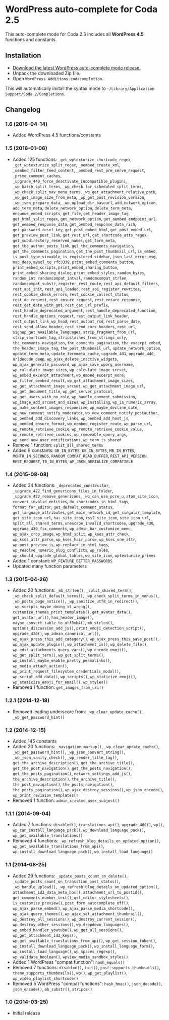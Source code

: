 # WordPress auto-complete for Coda 2.5

This auto-complete mode for Coda 2.5 includes all __WordPress 4.5__ functions and constants.

## Installation

* [Download the latest WordPress auto-complete mode release.](https://github.com/tillkruess/Coda-WordPress-Mode/archive/1.6.zip)
* Unpack the downloaded Zip file.
* Open `WordPress Additions.codacompletion`.

This will automatically install the syntax mode to `~/Library/Application Support/Coda 2/Completions`.

## Changelog

### 1.6 (2016-04-14)
  - Added WordPress 4.5 functions/constants

### 1.5 (2016-01-06)

  - Added 125 functions: `_get_wptexturize_shortcode_regex`, `_get_wptexturize_split_regex`, `_oembed_create_xml`, `_oembed_filter_feed_content`, `_oembed_rest_pre_serve_request`, `_prime_comment_caches`, `_upgrade_440_force_deactivate_incompatible_plugins`, `_wp_batch_split_terms`, `_wp_check_for_scheduled_split_terms`, `_wp_check_split_nav_menu_terms`, `_wp_get_attachment_relative_path`, `_wp_get_image_size_from_meta`, `_wp_get_post_revision_version`, `_wp_json_prepare_data`, `_wp_upload_dir_baseurl`, `add_network_option`, `add_term_meta`, `delete_network_option`, `delete_term_meta`, `enqueue_embed_scripts`, `get_file`, `get_header_image_tag`, `get_html_split_regex`, `get_network_option`, `get_oembed_endpoint_url`, `get_oembed_response_data`, `get_oembed_response_data_rich`, `get_password_reset_key`, `get_post_embed_html`, `get_post_embed_url`, `get_preview_post_link`, `get_rest_url`, `get_shortcode_atts_regex`, `get_subdirectory_reserved_names`, `get_term_meta`, `get_the_author_posts_link`, `get_the_comments_navigation`, `get_the_comments_pagination`, `get_the_post_thumbnail_url`, `is_embed`, `is_post_type_viewable`, `is_registered_sidebar`, `json_last_error_msg`, `map_deep`, `mysql_to_rfc3339`, `print_embed_comments_button`, `print_embed_scripts`, `print_embed_sharing_button`, `print_embed_sharing_dialog`, `print_embed_styles`, `random_bytes`, `random_int`, `randomcompat_intval`, `randomcompat_strlen`, `randomcompat_substr`, `register_rest_route`, `rest_api_default_filters`, `rest_api_init`, `rest_api_loaded`, `rest_api_register_rewrites`, `rest_cookie_check_errors`, `rest_cookie_collect_status`, `rest_do_request`, `rest_ensure_request`, `rest_ensure_response`, `rest_get_date_with_gmt`, `rest_get_url_prefix`, `rest_handle_deprecated_argument`, `rest_handle_deprecated_function`, `rest_handle_options_request`, `rest_output_link_header`, `rest_output_link_wp_head`, `rest_output_rsd`, `rest_parse_date`, `rest_send_allow_header`, `rest_send_cors_headers`, `rest_url`, `signup_get_available_languages`, `strip_fragment_from_url`, `strip_shortcode_tag`, `stripslashes_from_strings_only`, `the_comments_navigation`, `the_comments_pagination`, `the_excerpt_embed`, `the_header_image_tag`, `the_post_thumbnail_url`, `update_network_option`, `update_term_meta`, `update_termmeta_cache`, `upgrade_431`, `upgrade_440`, `urldecode_deep`, `wp_ajax_delete_inactive_widgets`, `wp_ajax_generate_password`, `wp_ajax_save_wporg_username`, `wp_calculate_image_sizes`, `wp_calculate_image_srcset`, `wp_embed_excerpt_attachment`, `wp_embed_excerpt_more`, `wp_filter_oembed_result`, `wp_get_attachment_image_sizes`, `wp_get_attachment_image_srcset`, `wp_get_attachment_image_url`, `wp_get_document_title`, `wp_get_server_protocol`, `wp_get_users_with_no_role`, `wp_handle_comment_submission`, `wp_image_add_srcset_and_sizes`, `wp_installing`, `wp_is_numeric_array`, `wp_make_content_images_responsive`, `wp_maybe_decline_date`, `wp_new_comment_notify_moderator`, `wp_new_comment_notify_postauthor`, `wp_oembed_add_discovery_links`, `wp_oembed_add_host_js`, `wp_oembed_ensure_format`, `wp_oembed_register_route`, `wp_parse_url`, `wp_remote_retrieve_cookie`, `wp_remote_retrieve_cookie_value`, `wp_remote_retrieve_cookies`, `wp_removable_query_args`, `wp_send_new_user_notifications`, `wp_term_is_shared`
  - Remove 1 function: `split_all_shared_terms`
  - Added 9 constants: `GB_IN_BYTES`, `KB_IN_BYTES`, `MB_IN_BYTES`, `MONTH_IN_SECONDS`, `RANDOM_COMPAT_READ_BUFFER`, `REST_API_VERSION`, `REST_REQUEST`, `TB_IN_BYTES`, `WP_JSON_SERIALIZE_COMPATIBLE`

### 1.4 (2015-08-08)

  - Added 34 functions: `_deprecated_constructor`, `_upgrade_422_find_genericons_files_in_folder`, `_upgrade_422_remove_genericons`, `_wp_can_use_pcre_u`, `atom_site_icon`, `convert_invalid_entities`, `do_shortcodes_in_html_tags`, `format_for_editor`, `get_default_comment_status`, `get_language_attributes`, `get_main_network_id`, `get_singular_template`, `get_site_icon_url`, `has_site_icon`, `rss2_site_icon`, `site_icon_url`, `split_all_shared_terms`, `unescape_invalid_shortcodes`, `upgrade_430`, `upgrade_430_fix_comments`, `wp_admin_bar_customize_menu`, `wp_ajax_crop_image`, `wp_html_split`, `wp_kses_attr_check`, `wp_kses_attr_parse`, `wp_kses_hair_parse`, `wp_kses_one_attr`, `wp_post_preview_js`, `wp_replace_in_html_tags`, `wp_resolve_numeric_slug_conflicts`, `wp_roles`, `wp_should_upgrade_global_tables`, `wp_site_icon`, `wptexturize_primes`
  - Added 1 constant: `WP_FEATURE_BETTER_PASSWORDS` 
  - Updated many function parameters
  
### 1.3 (2015-04-26)

  - Added 20 functions: `_mb_strlen()`, `_split_shared_term()`, `_wp_check_split_default_terms()`, `_wp_check_split_terms_in_menus()`, `_wp_posts_page_notice()`, `_wp_sanitize_utf8_in_redirect()`, `_wp_scripts_maybe_doing_it_wrong()`, `customize_themes_print_templates()`, `get_avatar_data()`, `get_avatar_url()`, `has_header_image()`, `maybe_convert_table_to_utf8mb4()`, `mb_strlen()`, `options_discussion_add_js()`, `print_emoji_detection_script()`, `upgrade_420()`, `wp_admin_canonical_url()`, `wp_ajax_press_this_add_category()`, `wp_ajax_press_this_save_post()`, `wp_ajax_update_plugin()`, `wp_attachment_is()`, `wp_delete_file()`, `wp_edit_attachments_query_vars()`, `wp_encode_emoji()`, `wp_get_split_term()`, `wp_get_split_terms()`, `wp_install_maybe_enable_pretty_permalinks()`, `wp_media_attach_action()`, `wp_print_request_filesystem_credentials_modal()`, `wp_script_add_data()`, `wp_scripts()`, `wp_staticize_emoji()`, `wp_staticize_emoji_for_email()`, `wp_styles()`
  - Removed 1 function: `get_images_from_uri()`
  
### 1.2.1 (2014-12-18)

  - Removed leading underscore from: `_wp_clear_update_cache()`, `_wp_get_password_hint()`

### 1.2 (2014-12-15)

  - Added 145 constants
  - Added 20 functions: `_navigation_markup()`, `_wp_clear_update_cache()`, `_wp_get_password_hint()`, `_wp_json_convert_string()`, `_wp_json_sanity_check()`, `_wp_render_title_tag()`, `get_the_archive_description()`, `get_the_archive_title()`, `get_the_post_navigation()`, `get_the_posts_navigation()`, `get_the_posts_pagination()`, `network_settings_add_js()`, `the_archive_description()`, `the_archive_title()`, `the_post_navigation()`, `the_posts_navigation()`, `the_posts_pagination()`, `wp_ajax_destroy_sessions()`, `wp_json_encode()`, `wp_print_revision_templates()`
  - Removed 1 function: `admin_created_user_subject()`

### 1.1.1 (2014-09-04)

  - Added 7 functions: `disabled()`, `translations_api()`, `upgrade_400()`, `wp()`, `wp_can_install_language_pack()`, `wp_download_language_pack()`, `wp_get_available_translations()`
  - Removed 4 functions: `_wp_refresh_blog_details_on_updated_option()`, `wp_get_available_translations_from_api()`, `wp_install_download_language_pack()`, `wp_install_load_language()`

### 1.1 (2014-08-25)

  - Added 29 functions: `_update_posts_count_on_delete()`, `_update_posts_count_on_transition_post_status()`, `_wp_handle_upload()`, `_wp_refresh_blog_details_on_updated_option()`, `attachment_id3_data_meta_box()`, `attachment_url_to_postid()`, `get_comments_number_text()`, `get_editor_stylesheets()`, `is_customize_preview()`, `post_form_autocomplete_off()`, `wp_ajax_parse_embed()`, `wp_ajax_parse_media_shortcode()`, `wp_ajax_query_themes()`, `wp_ajax_set_attachment_thumbnail()`, `wp_destroy_all_sessions()`, `wp_destroy_current_session()`, `wp_destroy_other_sessions()`, `wp_dropdown_languages()`, `wp_embed_handler_youtube()`, `wp_get_all_sessions()`, `wp_get_attachment_id3_keys()`, `wp_get_available_translations_from_api()`, `wp_get_session_token()`, `wp_install_download_language_pack()`, `wp_install_language_form()`, `wp_install_load_language()`, `wp_spaces_regexp()`, `wp_validate_boolean()`, `wpview_media_sandbox_styles()`
  - Added 1 WordPress "compat function": `hash_equals()`
  - Removed 7 functions: `disabled()`, `init()`, `post_supports_thumbnails()`, `theme_supports_thumbnails()`, `wp()`, `wp_get_playlist()`, `wp_video_playlist_shortcode()`
  - Removed 5 WordPress "compat functions": `hash_hmac()`, `json_decode()`, `json_encode()`, `mb_substr()`, `stripos()`

### 1.0 (2014-03-25)

  - Initial release
